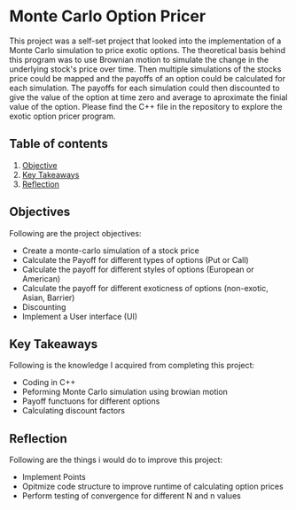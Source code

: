 # Monte Carlo Option Pricer

This project was a self-set project that looked into the implementation of a Monte Carlo simulation to price exotic options. The theoretical basis behind this program was to use Brownian motion to simulate the change in the underlying stock's price over time. Then multiple simulations of the stocks price could be mapped and the payoffs of an option could be calculated for each simulation. The payoffs for each simulation could then discounted to give the value of the option at time zero and average to aproximate the finial value of the option. Please find the C++ file in the repository to explore the exotic option pricer program.

## Table of contents
1. [Objective](##objective)
2. [Key Takeaways](#key_takeaways)
3. [Reflection](#reflection)

<a name="objectives"></a>
## Objectives
Following are the project objectives:
- Create a monte-carlo simulation of a stock price
- Calculate the Payoff for different types of options (Put or Call)
- Calculate the payoff for different styles of options (European or American)
- Calculate the payoff for different exoticness of options (non-exotic, Asian, Barrier)
- Discounting
- Implement a User interface (UI)

<a name="key_takeaways"></a>
## Key Takeaways
Following is the knowledge I acquired from completing this project:
- Coding in C++
- Peforming Monte Carlo simulation using browian motion
- Payoff functuons for different options
- Calculating discount factors

<a name="reflection"></a>
## Reflection
Following are the things i would do to improve this project:
- Implement Points
- Opitmize code structure to improve runtime of calculating option prices
- Perform testing of convergence for different N and n values
